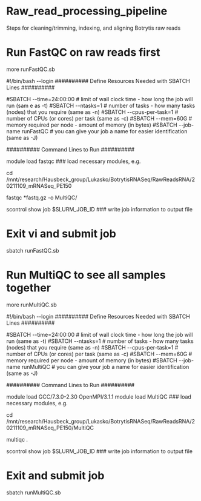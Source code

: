 # Raw_read_processing_pipeline
Steps for cleaning/trimming, indexing, and aligning Botrytis raw reads



# Run FastQC on raw reads first

more runFastQC.sb

#!/bin/bash --login
########## Define Resources Needed with SBATCH Lines ##########

#SBATCH --time=24:00:00             # limit of wall clock time - how long the job will run (sam
e as -t)
#SBATCH --ntasks=1                  # number of tasks - how many tasks (nodes) that you require
 (same as -n)
#SBATCH --cpus-per-task=1           # number of CPUs (or cores) per task (same as -c)
#SBATCH --mem=60G                    # memory required per node - amount of memory (in bytes)
#SBATCH --job-name runFastQC     # you can give your job a name for easier identification (same
 as -J)


########## Command Lines to Run ##########

module load fastqc                   ### load necessary modules, e.g.

cd /mnt/research/Hausbeck_group/Lukasko/BotrytisRNASeq/RawReadsRNA/20211109_mRNASeq_PE150


fastqc *fastq.gz -o MultiQC/



scontrol show job $SLURM_JOB_ID     ### write job information to output file

# Exit vi and submit job
sbatch runFastQC.sb

# Run MultiQC to see all samples together

more runMultiQC.sb

#!/bin/bash --login
########## Define Resources Needed with SBATCH Lines ##########

#SBATCH --time=24:00:00             # limit of wall clock time - how long the job will run (same as -t)
#SBATCH --ntasks=1                  # number of tasks - how many tasks (nodes) that you require (same as -n)
#SBATCH --cpus-per-task=1           # number of CPUs (or cores) per task (same as -c)
#SBATCH --mem=60G                    # memory required per node - amount of memory (in bytes)
#SBATCH --job-name runMultiQC     # you can give your job a name for easier identification (same as -J)


########## Command Lines to Run ##########


module load GCC/7.3.0-2.30  OpenMPI/3.1.1
module load MultiQC                   ### load necessary modules, e.g.

cd /mnt/research/Hausbeck_group/Lukasko/BotrytisRNASeq/RawReadsRNA/20211109_mRNASeq_PE150/MultiQC

multiqc .


scontrol show job $SLURM_JOB_ID     ### write job information to output file

# Exit and submit job
sbatch runMultiQC.sb


